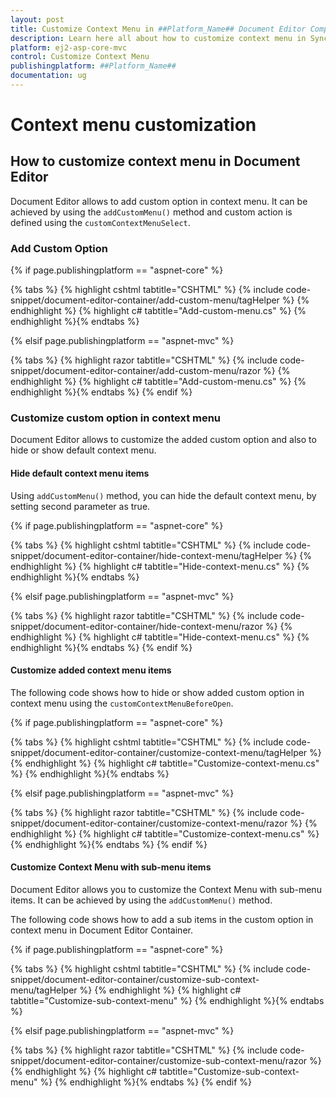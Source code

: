 ```yaml
---
layout: post
title: Customize Context Menu in ##Platform_Name## Document Editor Component
description: Learn here all about how to customize context menu in Syncfusion ##Platform_Name## Document Editor component of Syncfusion Essential JS 2 and more.
platform: ej2-asp-core-mvc
control: Customize Context Menu
publishingplatform: ##Platform_Name##
documentation: ug
---
```



# Context menu customization

## How to customize context menu in Document Editor

Document Editor allows to add custom option in context menu. It can be achieved by using the `addCustomMenu()` method and custom action is defined using the `customContextMenuSelect`.

### Add Custom Option

{% if page.publishingplatform == "aspnet-core" %}

{% tabs %}
{% highlight cshtml tabtitle="CSHTML" %}
{% include code-snippet/document-editor-container/add-custom-menu/tagHelper %}
{% endhighlight %}
{% highlight c# tabtitle="Add-custom-menu.cs" %}
{% endhighlight %}{% endtabs %}

{% elsif page.publishingplatform == "aspnet-mvc" %}

{% tabs %}
{% highlight razor tabtitle="CSHTML" %}
{% include code-snippet/document-editor-container/add-custom-menu/razor %}
{% endhighlight %}
{% highlight c# tabtitle="Add-custom-menu.cs" %}
{% endhighlight %}{% endtabs %}
{% endif %}



### Customize custom option in context menu

Document Editor allows to customize the added custom option and also to hide or show default context menu.

#### Hide default context menu items

Using `addCustomMenu()` method, you can hide the default context menu, by setting second parameter as true.

{% if page.publishingplatform == "aspnet-core" %}

{% tabs %}
{% highlight cshtml tabtitle="CSHTML" %}
{% include code-snippet/document-editor-container/hide-context-menu/tagHelper %}
{% endhighlight %}
{% highlight c# tabtitle="Hide-context-menu.cs" %}
{% endhighlight %}{% endtabs %}

{% elsif page.publishingplatform == "aspnet-mvc" %}

{% tabs %}
{% highlight razor tabtitle="CSHTML" %}
{% include code-snippet/document-editor-container/hide-context-menu/razor %}
{% endhighlight %}
{% highlight c# tabtitle="Hide-context-menu.cs" %}
{% endhighlight %}{% endtabs %}
{% endif %}



#### Customize added context menu items

The following code shows how to hide or show added custom option in context menu using the `customContextMenuBeforeOpen`.

{% if page.publishingplatform == "aspnet-core" %}

{% tabs %}
{% highlight cshtml tabtitle="CSHTML" %}
{% include code-snippet/document-editor-container/customize-context-menu/tagHelper %}
{% endhighlight %}
{% highlight c# tabtitle="Customize-context-menu.cs" %}
{% endhighlight %}{% endtabs %}

{% elsif page.publishingplatform == "aspnet-mvc" %}

{% tabs %}
{% highlight razor tabtitle="CSHTML" %}
{% include code-snippet/document-editor-container/customize-context-menu/razor %}
{% endhighlight %}
{% highlight c# tabtitle="Customize-context-menu.cs" %}
{% endhighlight %}{% endtabs %}
{% endif %}

#### Customize Context Menu with sub-menu items

Document Editor allows you to customize the Context Menu with sub-menu items. It can be achieved by using the `addCustomMenu()` method.

The following code shows how to add a sub items in the custom option in context menu in Document Editor Container.

{% if page.publishingplatform == "aspnet-core" %}

{% tabs %}
{% highlight cshtml tabtitle="CSHTML" %}
{% include code-snippet/document-editor-container/customize-sub-context-menu/tagHelper %}
{% endhighlight %}
{% highlight c# tabtitle="Customize-sub-context-menu" %}
{% endhighlight %}{% endtabs %}

{% elsif page.publishingplatform == "aspnet-mvc" %}

{% tabs %}
{% highlight razor tabtitle="CSHTML" %}
{% include code-snippet/document-editor-container/customize-sub-context-menu/razor %}
{% endhighlight %}
{% highlight c# tabtitle="Customize-sub-context-menu" %}
{% endhighlight %}{% endtabs %}
{% endif %}